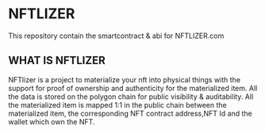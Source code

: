 # NFTLIZER
This repository contain the smartcontract & abi for NFTLIZER.com

## WHAT IS NFTLIZER
NFTlizer is a project to materialize your nft into physical things with the support for proof of ownership and authenticity for the materialized item. All the data is stored on the polygon chain for public visibility & auditability. All the materialized item is mapped 1:1 in the public chain between the materialized item, the corresponding NFT contract address,NFT Id and the wallet which own the NFT.
